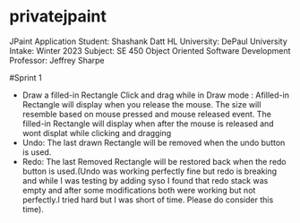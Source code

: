 # privatejpaint
JPaint Application
Student: Shashank Datt HL 
University: DePaul University
Intake: Winter 2023
Subject: SE 450 Object Oriented Software Development 
Professor: Jeffrey Sharpe  

#Sprint 1
- Draw a filled-in Rectangle
 Click and drag while in Draw mode :
    Afilled-in Rectangle will display when you release the mouse. 
    The size will resemble based on mouse pressed and mouse released event.
    The filled-in Rectangle will display when after the mouse is released and wont displat while clicking and dragging
- Undo:
    The last drawn Rectangle will be removed when the undo button is used.
 - Redo:
     The last Removed Rectangle will be restored back when the redo button is used.(Undo was working perfectly fine but redo is breaking and while I was testing by adding
     syso I found that redo stack was empty and after some modifications both were working but not perfectly.I tried hard but I was short of time. Please do consider
     this time).
     
